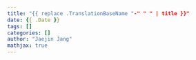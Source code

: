 ```yaml
---
title: "{{ replace .TranslationBaseName "-" " " | title }}"
date: {{ .Date }}
tags: []
categories: []
author: "Jaejin Jang"
mathjax: true
---
```


